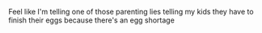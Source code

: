 Feel like I'm telling one of those parenting lies telling my kids they have to finish their eggs because there's an egg shortage

